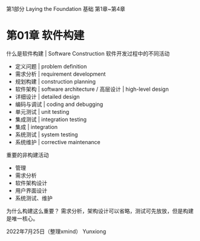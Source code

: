 第1部分 Laying the Foundation 基础
	第1章~第4章

# 第01章 软件构建
什么是软件构建 | Software Construction  软件开发过程中的不同活动
- 定义问题 | problem definition
- 需求分析 | requirement development
- 规划构建 | construction planning
- 软件架构 | software architecture / 高层设计 | high-level design
- 详细设计 | detailed design
- 编码与调试 | coding and debugging
- 单元测试 | unit testing
- 集成测试 | integration  testing
- 集成 | integration
- 系统测试 | system testing
- 系统维护 | corrective maintenance

重要的非构建活动
- 管理
- 需求分析
- 软件架构设计
- 用户界面设计
- 系统测试、维护

为什么构建这么重要？
需求分析，架构设计可以省略，测试可先放放，但是构建是唯一核心。

2022年7月25日（整理xmind）
Yunxiong
